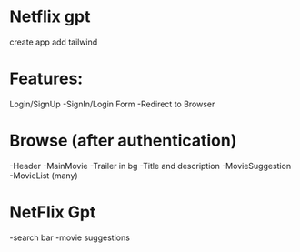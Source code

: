 # Netflix gpt
create app
add tailwind

# Features:
 Login/SignUp
   -SignIn/Login Form
   -Redirect to Browser
 # Browse (after authentication)
  -Header
  -MainMovie
     -Trailer in bg
     -Title and description
     -MovieSuggestion   
       -MovieList (many)
 # NetFlix Gpt
   -search bar
   -movie suggestions
